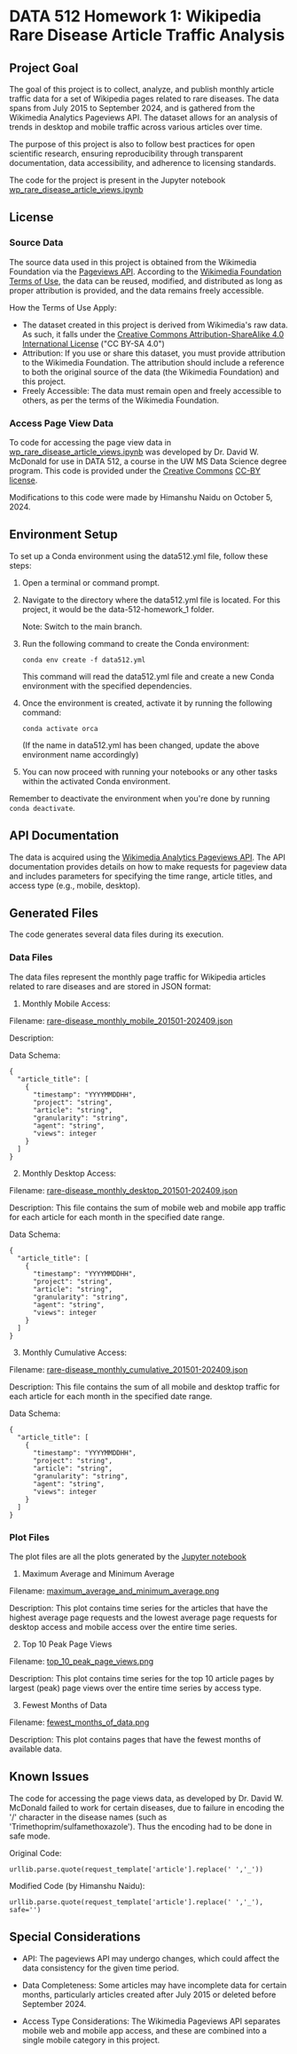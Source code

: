 # DATA 512 Homework 1: Wikipedia Rare Disease Article Traffic Analysis

## Project Goal

The goal of this project is to collect, analyze, and publish monthly article traffic data for a set of Wikipedia pages related to rare diseases. The data spans from July 2015 to September 2024, and is gathered from the Wikimedia Analytics Pageviews API. The dataset allows for an analysis of trends in desktop and mobile traffic across various articles over time.

The purpose of this project is also to follow best practices for open scientific research, ensuring reproducibility through transparent documentation, data accessibility, and adherence to licensing standards.

The code for the project is present in the Jupyter notebook [wp_rare_disease_article_views.ipynb](wp_rare_disease_article_views.ipynb)


## License

### Source Data

The source data used in this project is obtained from the Wikimedia Foundation via the [Pageviews API](https://doc.wikimedia.org/generated-data-platform/aqs/analytics-api/reference/page-views.html). According to the [Wikimedia Foundation Terms of Use](https://foundation.wikimedia.org/wiki/Policy:Terms_of_Use), the data can be reused, modified, and distributed as long as proper attribution is provided, and the data remains freely accessible.

How the Terms of Use Apply:
- The dataset created in this project is derived from Wikimedia's raw data. As such, it falls under the [Creative Commons Attribution-ShareAlike 4.0 International License](https://creativecommons.org/licenses/by-sa/4.0/deed.en) ("CC BY-SA 4.0")
- Attribution: If you use or share this dataset, you must provide attribution to the Wikimedia Foundation. The attribution should include a reference to both the original source of the data (the Wikimedia Foundation) and this project.
- Freely Accessible: The data must remain open and freely accessible to others, as per the terms of the Wikimedia Foundation.

### Access Page View Data

To code for accessing the page view data in [wp_rare_disease_article_views.ipynb](wp_rare_disease_article_views.ipynb) was developed by Dr. David W. McDonald for use in DATA 512, a course in the UW MS Data Science degree program. This code is provided under the [Creative Commons](https://creativecommons.org) [CC-BY license](https://creativecommons.org/licenses/by/4.0/). 

Modifications to this code were made by Himanshu Naidu on October 5, 2024.


## Environment Setup

To set up a Conda environment using the data512.yml file, follow these steps:

1. Open a terminal or command prompt.
2. Navigate to the directory where the data512.yml file is located. For this project, it would be the data-512-homework_1 folder.

    Note: Switch to the main branch.

3. Run the following command to create the Conda environment:

    ```
    conda env create -f data512.yml
    ```

    This command will read the data512.yml file and create a new Conda environment with the specified dependencies.

4. Once the environment is created, activate it by running the following command:

    ```
    conda activate orca
    ```
    (If the name in data512.yml has been changed, update the above environment name accordingly)

5. You can now proceed with running your notebooks or any other tasks within the activated Conda environment.

Remember to deactivate the environment when you're done by running `conda deactivate`.


## API Documentation

The data is acquired using the [Wikimedia Analytics Pageviews API](https://doc.wikimedia.org/generated-data-platform/aqs/analytics-api/reference/page-views.html). The API documentation provides details on how to make requests for pageview data and includes parameters for specifying the time range, article titles, and access type (e.g., mobile, desktop).

## Generated Files

The code generates several data files during its execution.

### Data Files

The data files represent the monthly page traffic for Wikipedia articles related to rare diseases and are stored in JSON format:

1. Monthly Mobile Access:

Filename: [rare-disease_monthly_mobile_201501-202409.json](data/rare-disease_monthly_mobile_201501-202409.json)

Description:

Data Schema:

```
{
  "article_title": [
    {
      "timestamp": "YYYYMMDDHH",
      "project": "string",
      "article": "string",
      "granularity": "string",
      "agent": "string",
      "views": integer
    }
  ]
}
```

2. Monthly Desktop Access:

Filename: [rare-disease_monthly_desktop_201501-202409.json](data/rare-disease_monthly_desktop_201501-202409.json)

Description: This file contains the sum of mobile web and mobile app traffic for each article for each month in the specified date range.

Data Schema: 

```
{
  "article_title": [
    {
      "timestamp": "YYYYMMDDHH",
      "project": "string",
      "article": "string",
      "granularity": "string",
      "agent": "string",
      "views": integer
    }
  ]
}
```

3. Monthly Cumulative Access:

Filename: [rare-disease_monthly_cumulative_201501-202409.json](data/rare-disease_monthly_cumulative_201501-202409.json)

Description: This file contains the sum of all mobile and desktop traffic for each article for each month in the specified date range.

Data Schema: 

```
{
  "article_title": [
    {
      "timestamp": "YYYYMMDDHH",
      "project": "string",
      "article": "string",
      "granularity": "string",
      "agent": "string",
      "views": integer
    }
  ]
}
```


### Plot Files

The plot files are all the plots generated by the [Jupyter notebook](wp_rare_disease_article_views.ipynb)

1. Maximum Average and Minimum Average

Filename: [maximum_average_and_minimum_average.png](plots/maximum_average_and_minimum_average.png)

Description: This plot contains time series for the articles that have the highest average page requests and the lowest average page requests for desktop access and mobile access over the entire time series.

2. Top 10 Peak Page Views

Filename: [top_10_peak_page_views.png](plots/top_10_peak_page_views.png)

Description: This plot contains time series for the top 10 article pages by largest (peak) page views over the entire time series by access type.

3. Fewest Months of Data

Filename: [fewest_months_of_data.png](plots/fewest_months_of_data.png)

Description: This plot contains pages that have the fewest months of available data.


## Known Issues

The code for accessing the page views data, as developed by Dr. David W. McDonald failed to work for certain diseases, due to failure in encoding the '/' character in the disease names (such as 'Trimethoprim/sulfamethoxazole'). Thus the encoding had to be done in safe mode. 

Original Code:
```
urllib.parse.quote(request_template['article'].replace(' ','_'))
```

Modified Code (by Himanshu Naidu):
```
urllib.parse.quote(request_template['article'].replace(' ','_'), safe='')
```


## Special Considerations

- API: The pageviews API may undergo changes, which could affect the data consistency for the given time period. 

- Data Completeness: Some articles may have incomplete data for certain months, particularly articles created after July 2015 or deleted before September 2024.

- Access Type Considerations: The Wikimedia Pageviews API separates mobile web and mobile app access, and these are combined into a single mobile category in this project.